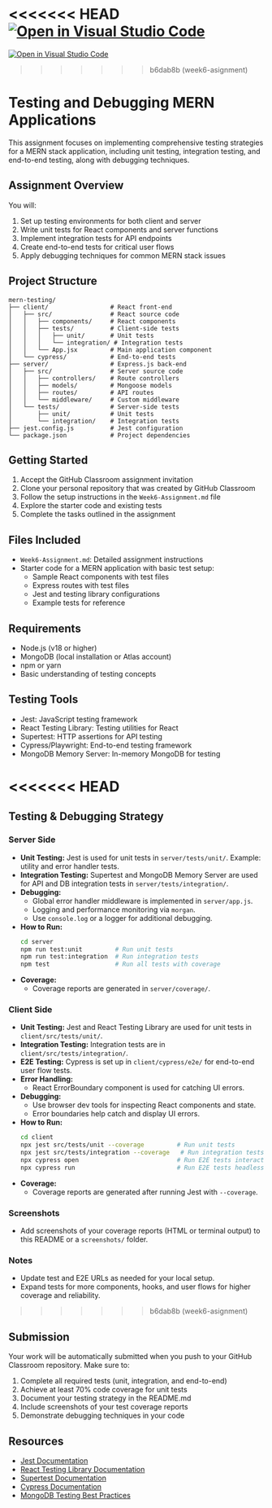 <<<<<<< HEAD
[![Open in Visual Studio Code](https://classroom.github.com/assets/open-in-vscode-2e0aaae1b6195c2367325f4f02e2d04e9abb55f0b24a779b69b11b9e10269abc.svg)](https://classroom.github.com/online_ide?assignment_repo_id=19978053&assignment_repo_type=AssignmentRepo)
=======
[![Open in Visual Studio Code](https://classroom.github.com/assets/open-in-vscode-2e0aaae1b6195c2367325f4f02e2d04e9abb55f0b24a779b69b11b9e10269abc.svg)](https://classroom.github.com/online_ide?assignment_repo_id=19940643&assignment_repo_type=AssignmentRepo)
>>>>>>> b6dab8b (week6-asignment)
# Testing and Debugging MERN Applications

This assignment focuses on implementing comprehensive testing strategies for a MERN stack application, including unit testing, integration testing, and end-to-end testing, along with debugging techniques.

## Assignment Overview

You will:
1. Set up testing environments for both client and server
2. Write unit tests for React components and server functions
3. Implement integration tests for API endpoints
4. Create end-to-end tests for critical user flows
5. Apply debugging techniques for common MERN stack issues

## Project Structure

```
mern-testing/
├── client/                 # React front-end
│   ├── src/                # React source code
│   │   ├── components/     # React components
│   │   ├── tests/          # Client-side tests
│   │   │   ├── unit/       # Unit tests
│   │   │   └── integration/ # Integration tests
│   │   └── App.jsx         # Main application component
│   └── cypress/            # End-to-end tests
├── server/                 # Express.js back-end
│   ├── src/                # Server source code
│   │   ├── controllers/    # Route controllers
│   │   ├── models/         # Mongoose models
│   │   ├── routes/         # API routes
│   │   └── middleware/     # Custom middleware
│   └── tests/              # Server-side tests
│       ├── unit/           # Unit tests
│       └── integration/    # Integration tests
├── jest.config.js          # Jest configuration
└── package.json            # Project dependencies
```

## Getting Started

1. Accept the GitHub Classroom assignment invitation
2. Clone your personal repository that was created by GitHub Classroom
3. Follow the setup instructions in the `Week6-Assignment.md` file
4. Explore the starter code and existing tests
5. Complete the tasks outlined in the assignment

## Files Included

- `Week6-Assignment.md`: Detailed assignment instructions
- Starter code for a MERN application with basic test setup:
  - Sample React components with test files
  - Express routes with test files
  - Jest and testing library configurations
  - Example tests for reference

## Requirements

- Node.js (v18 or higher)
- MongoDB (local installation or Atlas account)
- npm or yarn
- Basic understanding of testing concepts

## Testing Tools

- Jest: JavaScript testing framework
- React Testing Library: Testing utilities for React
- Supertest: HTTP assertions for API testing
- Cypress/Playwright: End-to-end testing framework
- MongoDB Memory Server: In-memory MongoDB for testing

<<<<<<< HEAD
=======
## Testing & Debugging Strategy

### Server Side
- **Unit Testing:** Jest is used for unit tests in `server/tests/unit/`. Example: utility and error handler tests.
- **Integration Testing:** Supertest and MongoDB Memory Server are used for API and DB integration tests in `server/tests/integration/`.
- **Debugging:**
  - Global error handler middleware is implemented in `server/app.js`.
  - Logging and performance monitoring via `morgan`.
  - Use `console.log` or a logger for additional debugging.
- **How to Run:**
  ```sh
  cd server
  npm run test:unit         # Run unit tests
  npm run test:integration  # Run integration tests
  npm test                  # Run all tests with coverage
  ```
- **Coverage:**
  - Coverage reports are generated in `server/coverage/`.

### Client Side
- **Unit Testing:** Jest and React Testing Library are used for unit tests in `client/src/tests/unit/`.
- **Integration Testing:** Integration tests are in `client/src/tests/integration/`.
- **E2E Testing:** Cypress is set up in `client/cypress/e2e/` for end-to-end user flow tests.
- **Error Handling:**
  - React ErrorBoundary component is used for catching UI errors.
- **Debugging:**
  - Use browser dev tools for inspecting React components and state.
  - Error boundaries help catch and display UI errors.
- **How to Run:**
  ```sh
  cd client
  npx jest src/tests/unit --coverage         # Run unit tests
  npx jest src/tests/integration --coverage   # Run integration tests
  npx cypress open                           # Run E2E tests interactively
  npx cypress run                            # Run E2E tests headlessly
  ```
- **Coverage:**
  - Coverage reports are generated after running Jest with `--coverage`.

### Screenshots
- Add screenshots of your coverage reports (HTML or terminal output) to this README or a `screenshots/` folder.

### Notes
- Update test and E2E URLs as needed for your local setup.
- Expand tests for more components, hooks, and user flows for higher coverage and reliability.

>>>>>>> b6dab8b (week6-asignment)
## Submission

Your work will be automatically submitted when you push to your GitHub Classroom repository. Make sure to:

1. Complete all required tests (unit, integration, and end-to-end)
2. Achieve at least 70% code coverage for unit tests
3. Document your testing strategy in the README.md
4. Include screenshots of your test coverage reports
5. Demonstrate debugging techniques in your code

## Resources

- [Jest Documentation](https://jestjs.io/docs/getting-started)
- [React Testing Library Documentation](https://testing-library.com/docs/react-testing-library/intro/)
- [Supertest Documentation](https://github.com/visionmedia/supertest)
- [Cypress Documentation](https://docs.cypress.io/)
- [MongoDB Testing Best Practices](https://www.mongodb.com/blog/post/mongodb-testing-best-practices) 
